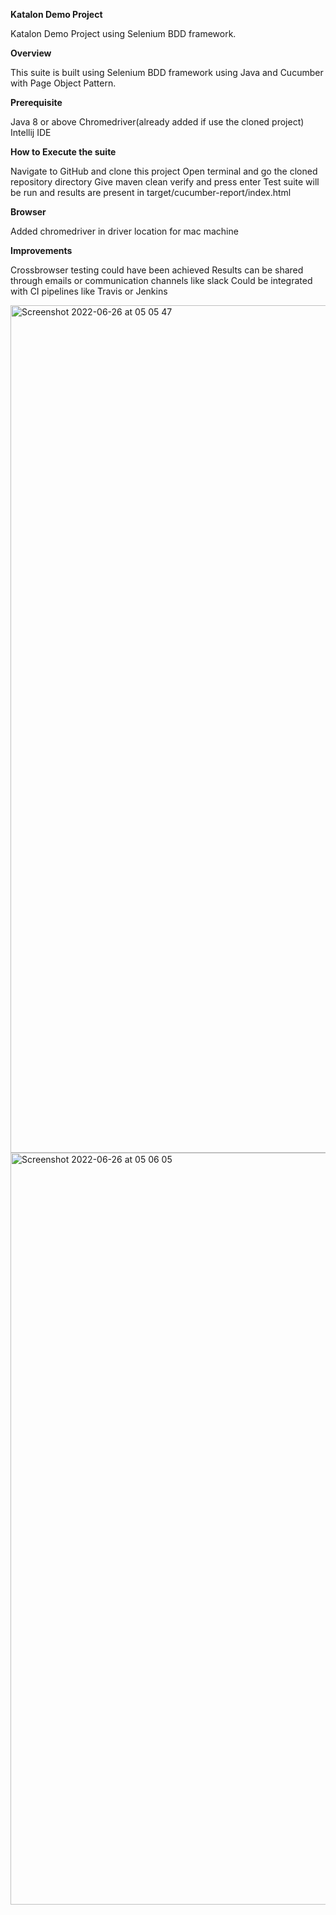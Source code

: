 **Katalon Demo Project**

Katalon Demo Project using Selenium BDD framework.


**Overview**

This suite is built using Selenium BDD framework using Java and Cucumber with Page Object Pattern.



**Prerequisite**

Java 8 or above
Chromedriver(already added if use the cloned project)
Intellij IDE


**How to Execute the suite**

Navigate to GitHub and clone this project
Open terminal and go the cloned repository directory
Give maven clean verify and press enter
Test suite will be run and results are present in target/cucumber-report/index.html


**Browser**

Added chromedriver in driver location for mac machine


**Improvements**

Crossbrowser testing could have been achieved
Results can be shared through emails or communication channels like slack
Could be integrated with CI pipelines like Travis or Jenkins

<img width="1356" alt="Screenshot 2022-06-26 at 05 05 47" src="https://user-images.githubusercontent.com/1901929/175800087-78cf737d-20ea-40eb-9427-411d65dcd4de.png">
<img width="1203" alt="Screenshot 2022-06-26 at 05 06 05" src="https://user-images.githubusercontent.com/1901929/175800089-429f1404-e95d-4a12-a07c-3bc5948959db.png">

